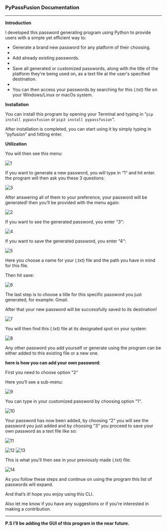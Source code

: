 ### **PyPassFusion Documentation**
___

**Introduction**

I developed this password generating program using Python to provide users with a simple yet efficient way to:

- Generate a brand new password for any platform of their choosing.
- 
- Add already existing passwords.
- 
- Save all generated or customized passwords, along with the title of the platform they're being used on, as a text file at the user's specified destination.
- 
- You can then access your passwords by searching for this (.txt) file on your Windows/Linux or macOs system.


**Installation**

You can install this program by opening your Terminal and typing in “`pip install pypassfusion` or `pip3 install pypassfusion`“.

After installation is completed, you can start using it by simply typing in “pyfusion” and hitting enter.


**Utilization**

You will then see this menu:

![1](https://user-images.githubusercontent.com/72671131/228978212-0eb717fd-0b28-4366-ba0e-fd9adaa2f209.png)

If you want to generate a new password, you will type in “1“ and hit enter. the program will then ask you these 3 questions:

![3](https://user-images.githubusercontent.com/72671131/228978507-267adcc1-9d74-4894-a32a-bb4123f272c1.png)

After answering all of them to your preference, your password will be generated! then you’ll be provided with the menu again:

![2](https://user-images.githubusercontent.com/72671131/228978646-4d88f055-675d-48cd-b6c0-aae5cda057d4.png)

If you want to see the generated password, you enter “3“:

![4](https://user-images.githubusercontent.com/72671131/228978771-cf92350b-c26b-48d4-b33f-b2f7b0fec3ed.png)

If you want to save the generated password, you enter “4“:

![5](https://user-images.githubusercontent.com/72671131/228978854-0fb5fc23-9350-4a70-b076-fdf7f0ae5654.png)

Here you choose a name for your (.txt) file and the path you have in mind for this file.

Then hit save:

![6](https://user-images.githubusercontent.com/72671131/228978991-e8ee2bfb-78c7-42ec-9264-6260ec10a28a.png)

The last step is to choose a title for this specific password you just generated, for example: Gmail.

After that your new password will be successfully saved to its destination!

![7](https://user-images.githubusercontent.com/72671131/228979070-33f92aa4-fa8c-4c68-b023-76d869bba4aa.png)

You will then find this (.txt) file at its designated spot on your system:

![8](https://user-images.githubusercontent.com/72671131/228979144-ddfc8eeb-2e9f-4b29-a51a-1d37ddedcd91.png)

Any other password you add yourself or generate using the program can be either added to this existing file or a new one.

**here is how you can add your own password:**

First you need to choose option “2“

Here you’ll see a sub-menu:

![9](https://user-images.githubusercontent.com/72671131/228979318-9a06ef56-07cb-4b8b-a33a-5c5a9a691c57.png)

You can type in your customized password by choosing option “1“.

![10](https://user-images.githubusercontent.com/72671131/228979398-97db7073-7496-43c4-94f6-62ffa610359d.png)

Your password has now been added, by choosing “2“ you will see the password you just added and by choosing “3“ you proceed to save your own password as a text file like so:

![11](https://user-images.githubusercontent.com/72671131/228979487-740769c4-532e-4636-8f4e-f63ccff997ad.png)

![12](https://user-images.githubusercontent.com/72671131/228979562-11f5c593-4fe4-4b9d-924d-d76efb9ae97b.png)
![13](https://user-images.githubusercontent.com/72671131/228979565-496cbc3a-f950-4501-a5a4-a073f0659e08.png)

This is what you’ll then see in your previously made (.txt) file:

![14](https://user-images.githubusercontent.com/72671131/228979625-ac444c86-dfb1-4fb6-a926-d946056fa38b.png)

As you follow these steps and continue on using the program this list of passwords will expand.

And that’s it! hope you enjoy using this CLI. 

Also let me know if you have any suggestions or if you’re interested in making a contribution.

___

**P.S   I’ll be adding the GUI of this program in the near future.**



